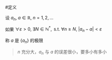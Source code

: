 #定义 

设 $a_{n},\;  a\in \mathbb{R}, \; n=1,2,\dots$

如果 $\forall \varepsilon>0, \; \exists N \in \mathbb{N}^{*},\text{ s.t. } \forall n\geq N, \; |a_{n}-a|<\varepsilon$

称 $a$ 是 $\{ a_{n} \}$ 的极限

> $n$ 充分大，$a_{n}$ 与 $a$ 的误差很小，要多小有多小

